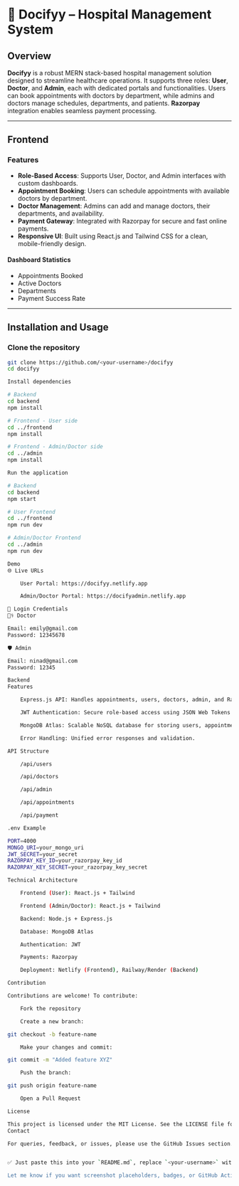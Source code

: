 # 🏥 Docifyy – Hospital Management System

## Overview

**Docifyy** is a robust MERN stack-based hospital management solution designed to streamline healthcare operations. It supports three roles: **User**, **Doctor**, and **Admin**, each with dedicated portals and functionalities. Users can book appointments with doctors by department, while admins and doctors manage schedules, departments, and patients. **Razorpay** integration enables seamless payment processing.

---

## Frontend

### Features

- **Role-Based Access**: Supports User, Doctor, and Admin interfaces with custom dashboards.
- **Appointment Booking**: Users can schedule appointments with available doctors by department.
- **Doctor Management**: Admins can add and manage doctors, their departments, and availability.
- **Payment Gateway**: Integrated with Razorpay for secure and fast online payments.
- **Responsive UI**: Built using React.js and Tailwind CSS for a clean, mobile-friendly design.

#### Dashboard Statistics

- Appointments Booked  
- Active Doctors  
- Departments  
- Payment Success Rate  

---

## Installation and Usage

### Clone the repository

```bash
git clone https://github.com/<your-username>/docifyy
cd docifyy

Install dependencies

# Backend
cd backend
npm install

# Frontend - User side
cd ../frontend
npm install

# Frontend - Admin/Doctor side
cd ../admin
npm install

Run the application

# Backend
cd backend
npm start

# User Frontend
cd ../frontend
npm run dev

# Admin/Doctor Frontend
cd ../admin
npm run dev

Demo
🌐 Live URLs

    User Portal: https://docifyy.netlify.app

    Admin/Doctor Portal: https://docifyadmin.netlify.app

🔐 Login Credentials
👨‍⚕️ Doctor

Email: emily@gmail.com  
Password: 12345678

🛡️ Admin

Email: ninad@gmail.com  
Password: 12345

Backend
Features

    Express.js API: Handles appointments, users, doctors, admin, and Razorpay integration.

    JWT Authentication: Secure role-based access using JSON Web Tokens.

    MongoDB Atlas: Scalable NoSQL database for storing users, appointments, and roles.

    Error Handling: Unified error responses and validation.

API Structure

    /api/users

    /api/doctors

    /api/admin

    /api/appointments

    /api/payment

.env Example

PORT=4000
MONGO_URI=your_mongo_uri
JWT_SECRET=your_secret
RAZORPAY_KEY_ID=your_razorpay_key_id
RAZORPAY_KEY_SECRET=your_razorpay_key_secret

Technical Architecture

    Frontend (User): React.js + Tailwind

    Frontend (Admin/Doctor): React.js + Tailwind

    Backend: Node.js + Express.js

    Database: MongoDB Atlas

    Authentication: JWT

    Payments: Razorpay

    Deployment: Netlify (Frontend), Railway/Render (Backend)

Contribution

Contributions are welcome! To contribute:

    Fork the repository

    Create a new branch:

git checkout -b feature-name

    Make your changes and commit:

git commit -m "Added feature XYZ"

    Push the branch:

git push origin feature-name

    Open a Pull Request

License

This project is licensed under the MIT License. See the LICENSE file for details.
Contact

For queries, feedback, or issues, please use the GitHub Issues section.


✅ Just paste this into your `README.md`, replace `<your-username>` with your actual GitHub username, and you're done!

Let me know if you want screenshot placeholders, badges, or GitHub Actions setup too.